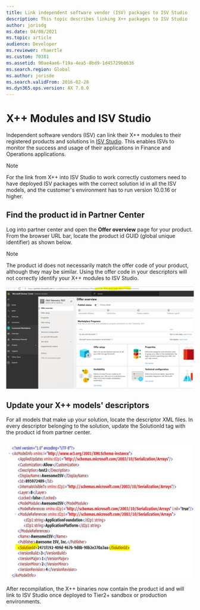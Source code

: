 ```yaml
---
title: Link independent software vendor (ISV) packages to ISV Studio
description: This topic describes linking X++ packages to ISV Studio
author: jorisdg
ms.date: 04/08/2021
ms.topic: article
audience: Developer
ms.reviewer: rhaertle
ms.custom: 70381
ms.assetid: 90ae4ae6-f19a-4ea5-8bd9-1d45729b0636
ms.search.region: Global
ms.author: jorisde
ms.search.validFrom: 2016-02-28
ms.dyn365.ops.version: AX 7.0.0
---
```


# X++ Modules and ISV Studio

Independent software vendors (ISV) can link their X++ modules to their registered products and solutions in [ISV Studio](https://docs.microsoft.com/powerapps/developer/data-platform/isv-app-management). This enables ISVs to monitor the success and usage of their applications in Finance and Operations applications.

> [!NOTE]
> For the link from X++ into ISV Studio to work correctly customers need to have deployed ISV packages with the correct solution id in all the ISV models, and the customer's environment has to run version 10.0.16 or higher.

## Find the product id in Partner Center

Log into partner center and open the **Offer overview** page for your product. From the browser URL bar, locate the product id GUID (global unique identifier) as shown below.

> [!NOTE]
> The product id does not necessarily match the offer code of your product, although they may be similar. Using the offer code in your descriptors will not correctly identify your X++ modules to ISV Studio.

![Partner Center Offer overview page](media/partnercenter-productid.png)

## Update your X++ models' descriptors

For all models that make up your solution, locate the descriptor XML files. In every descriptor belonging to the solution, update the SolutionId tag with the product id from partner center.

![Descriptor XML file with highlighted solution id tag](media/descriptor-solutionid.png)

After recompilation, the X++ binaries now contain the product id and will link to ISV Studio once deployed to Tier2+ sandbox or production environments.
